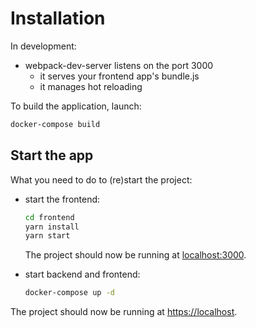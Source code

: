 # Installation

In development:
- webpack-dev-server listens on the port 3000
  - it serves your frontend app's bundle.js
  - it manages hot reloading


To build the application, launch:
```bash
docker-compose build
```



## Start the app

What you need to do to (re)start the project:

- start the frontend:
  ```bash
  cd frontend
  yarn install
  yarn start
  ```

  The project should now be running at [localhost:3000](http://localhost:3000).

- start backend and frontend:
  ```bash
  docker-compose up -d
  ```

The project should now be running at [https://localhost](https://localhost).
